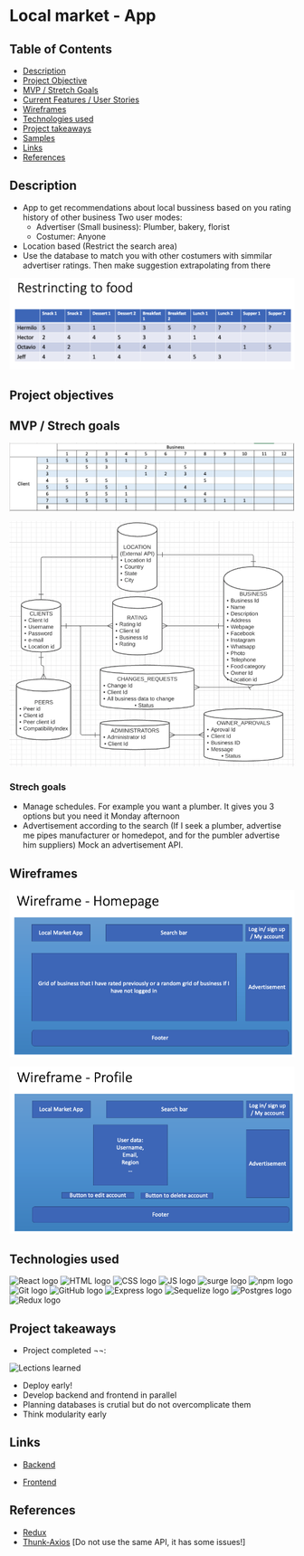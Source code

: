 # Local market - App

## Table of Contents

- [Description](#description)
- [Project Objective](#project-objective)
- [MVP / Stretch Goals](#mvp-stretch-goals)
- [Current Features / User Stories](#current-features)
- [Wireframes](#wireframes)
- [Technologies used](#technologies-used)
- [Project takeaways](#project-takeaways)
- [Samples](#samples)
- [Links](#links)
- [References](#references)

## Description

* App to get recommendations about local bussiness based on you rating history of other business
Two user modes:
    + Advertiser (Small business): Plumber, bakery, florist
    + Costumer:  Anyone
* Location based (Restrict the search area)
* Use the database to match you with other costumers with simmilar advertiser ratings. Then make suggestion extrapolating from there

![Table 1](./public/food.png)

## Project objectives

## MVP / Strech goals

![Table 2](./public/food2.png)

![Databases](./public/databases.png)

### Strech goals

* Manage schedules. For example you want a plumber. It gives you 3 options but you need it Monday afternoon
* Advertisement according to the search (If I seek a plumber, advertise me pipes manufacturer or homedepot, and for the pumbler advertise him suppliers) Mock an advertisement API.


## Wireframes

![Homepage](./public/wireframe1.png)

![User page](./public/wireframe2.png)

## Technologies used

<p>
<img src="https://upload.wikimedia.org/wikipedia/commons/thumb/a/a7/React-icon.svg/512px-React-icon.svg.png" alt="React logo" height="200" />

<img src="https://upload.wikimedia.org/wikipedia/commons/thumb/6/61/HTML5_logo_and_wordmark.svg/120px-HTML5_logo_and_wordmark.svg.png" alt="HTML logo" height="200"/>

<img src="https://encrypted-tbn0.gstatic.com/images?q=tbn:ANd9GcS8TUvkaAZ51SEo89de6huZMjCxCEQsKhgpFg&usqp=CAU" alt="CSS logo" height="200"/>

<img src="https://upload.wikimedia.org/wikipedia/commons/thumb/9/99/Unofficial_JavaScript_logo_2.svg/245px-Unofficial_JavaScript_logo_2.svg.png" alt="JS logo" height="200"/>

<img src="https://surge.sh/images/logos/svg/surge-logo.svg" alt="surge logo" height="200"/>

<img src="https://raw.githubusercontent.com/npm/logos/master/npm%20logo/npm-logo-red.png" alt="npm logo" width="200"/>

<img src="https://git-scm.com/images/logos/downloads/Git-Logo-2Color.png" alt="Git logo" width="200"/>

<img src="https://1000marcas.net/wp-content/uploads/2020/02/GitHub-Logo-600x338.jpg" alt="GitHub logo" height="200"/>

<img src="https://encrypted-tbn0.gstatic.com/images?q=tbn:ANd9GcR0syl-pMTbiJQw4yW4R0Ll8A3a-K8jAw2M_Q&usqp=CAU" alt="Express logo" width="200"/>

<img src="https://encrypted-tbn0.gstatic.com/images?q=tbn:ANd9GcRO-E3rdwO5-nHqmqbzVeieB_n-jLxH6ax6Dg&usqp=CAU" alt="Sequelize logo" width="200"/>

<img src="https://encrypted-tbn0.gstatic.com/images?q=tbn:ANd9GcTdD_LzHAz-a6A54tJnv2BSHwAV8BtgX_-QBg&usqp=CAU" alt="Postgres logo" width="200"/>

<img src="https://encrypted-tbn0.gstatic.com/images?q=tbn:ANd9GcTvLf2FqJ417MHyGj_cLgLLx8mfTAeac9K80A&usqp=CAU" alt="Redux logo" width="400"/>

</p>

## Project takeaways

* Project completed ¬¬:

<p>

<img src="https://encrypted-tbn0.gstatic.com/images?q=tbn:ANd9GcQV9sxVITmHqCUV_G9c0AwHGrv2E344k2VhNg&usqp=CAU" alt="Lections learned" width="400"/>

</p>

* Deploy early!
* Develop backend and frontend in parallel
* Planning databases is crutial but do not overcomplicate them
* Think modularity early


## Links

* [Backend](https://local-market-backend-heroku.herokuapp.com/)

* [Frontend](http://hermilo-local-market.surge.sh/)


## References

* [Redux](https://www.youtube.com/watch?v=CVpUuw9XSjY)
* [Thunk-Axios](https://x-team.com/blog/react-redux-api-introduction/) [Do not use the same API, it has some issues!]